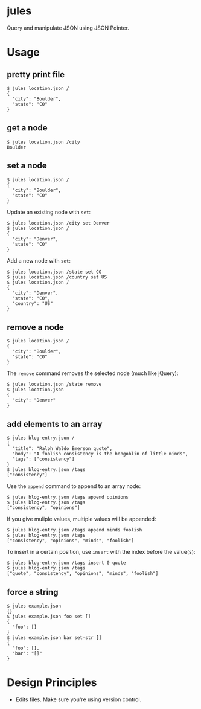 # jules

Query and manipulate JSON using JSON Pointer.

# Usage

## pretty print file

    $ jules location.json /
    {
      "city": "Boulder",
      "state": "CO"
    }
    
## get a node

    $ jules location.json /city
    Boulder

## set a node

    $ jules location.json /
    {
      "city": "Boulder",
      "state": "CO"
    }

Update an existing node with `set`:

    $ jules location.json /city set Denver
    $ jules location.json /
    {
      "city": "Denver",
      "state": "CO"
    }

Add a new node with `set`:

    $ jules location.json /state set CO
    $ jules location.json /country set US
    $ jules location.json /
    {
      "city": "Denver",
      "state": "CO",
      "country": "US"
    }

## remove a node

    $ jules location.json /
    {
      "city": "Boulder",
      "state": "CO"
    }

The `remove` command removes the selected node (much like jQuery):

    $ jules location.json /state remove
    $ jules location.json
    {
      "city": "Denver"
    }

## add elements to an array

    $ jules blog-entry.json /
    {
      "title": "Ralph Waldo Emerson quote",
      "body": "A foolish consistency is the hobgoblin of little minds",
      "tags": ["consistency"]
    }
    $ jules blog-entry.json /tags
    ["consistency"]

Use the `append` command to append to an array node:

    $ jules blog-entry.json /tags append opinions
    $ jules blog-entry.json /tags
    ["consistency", "opinions"]

If you give muliple values, multiple values will be appended:

    $ jules blog-entry.json /tags append minds foolish
    $ jules blog-entry.json /tags
    ["consistency", "opinions", "minds", "foolish"]

To insert in a certain position, use `insert` with the index before the value(s):

    $ jules blog-entry.json /tags insert 0 quote
    $ jules blog-entry.json /tags
    ["quote", "consistency", "opinions", "minds", "foolish"]

## force a string

    $ jules example.json
    {}
    $ jules example.json foo set []
    {
      "foo": []
    }
    $ jules example.json bar set-str []
    {
      "foo": [],
      "bar": "[]"
    }

# Design Principles

* Edits files. Make sure you're using version control.
